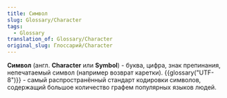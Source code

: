 ```yaml
---
title: Символ
slug: Glossary/Character
tags:
  - Glossary
translation_of: Glossary/Character
original_slug: Глоссарий/Character
---
```


**Символ** (англ. **Character** или **Symbol**) - буква, цифра, знак препинания, непечатаемый символ (например возврат каретки). {{glossary("UTF-8")}} - самый распространённый стандарт кодировки символов, содержащий большое количество графем популярных языков людей.
